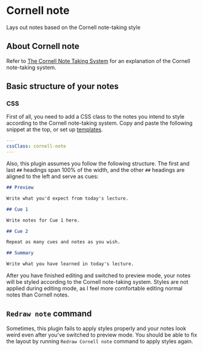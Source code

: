 # Cornell note

Lays out notes based on the Cornell note-taking style

## About Cornell note

Refer to [The Cornell Note Taking System](https://lsc.cornell.edu/how-to-study/taking-notes/cornell-note-taking-system/) for an explanation of the Cornell note-taking system.

## Basic structure of your notes

### CSS

First of all, you need to add a CSS class to the notes you intend to style according to the Cornell note-taking system. Copy and paste the following snippet at the top, or set up [templates](https://help.obsidian.md/plugins/templates).

```yaml
---
cssClass: cornell-note
---
```

Also, this plugin assumes you follow the following structure. The first and last `##` headings span 100% of the width, and the other `##` headings are aligned to the left and serve as cues:

```markdown
## Preview

Write what you'd expect from today's lecture.

## Cue 1

Write notes for Cue 1 here.

## Cue 2

Repeat as many cues and notes as you wish.

## Summary

Write what you have learned in today's lecture.
```

After you have finished editing and switched to preview mode, your notes will be styled according to the Cornell note-taking system. Styles are not applied during editing mode, as I feel more comfortable editing normal notes than Cornell notes.

## `Redraw note` command

Sometimes, this plugin fails to apply styles properly and your notes look weird even after you've switched to preview mode. You should be able to fix the layout by running `Redraw Cornell note` command to apply styles again.

